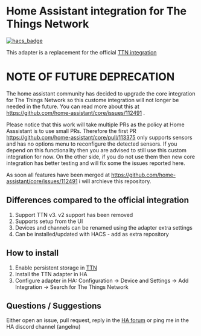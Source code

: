 # Home Assistant integration for The Things Network

[![hacs_badge](https://img.shields.io/badge/HACS-Custom-41BDF5.svg?style=for-the-badge)](https://github.com/hacs/integration)

This adapter is a replacement for the official [TTN integration](https://www.home-assistant.io/integrations/thethingsnetwork)

# NOTE OF FUTURE DEPRECATION

The home assistant community has decided to upgrade the core integration for The Things Network so this custome integration will not longer be needed in the future. You can read more about this at https://github.com/home-assistant/core/issues/112491 .

Please notice that this work will take multiple PRs as the policy at Home Asssistant is to use small PRs. Therefore the first PR https://github.com/home-assistant/core/pull/113375 only supports sensors and has no options menu to reconfigure the detected sensors. If you depend on this functionality then you are advised to still use this custom integration for now. On the other side, if you do not use them then new core integration has better testing and will fix some the issues reported here.

As soon all features have been merged at https://github.com/home-assistant/core/issues/112491 i will archieve this repository.

## Differences compared to the official integration

1. Support TTN v3. v2 support has been removed
2. Supports setup from the UI
3. Devices and channels can be renamed using the adapter extra settings
4. Can be installed/updated with HACS - add as extra repository

## How to install

1. Enable persistent storage in [TTN](https://www.thethingsindustries.com/docs/integrations/storage/)
2. Install the TTN adapter in HA
3. Configure adapter in HA: Configuration → Device and Settings → Add Integration → Search for The Things Network

## Questions / Suggestions

Either open an issue, pull request, reply in the [HA forum](https://community.home-assistant.io/t/the-things-network-ttn-new-adapter-for-v3/368951) or ping me in the HA discord channel (angelnu)
